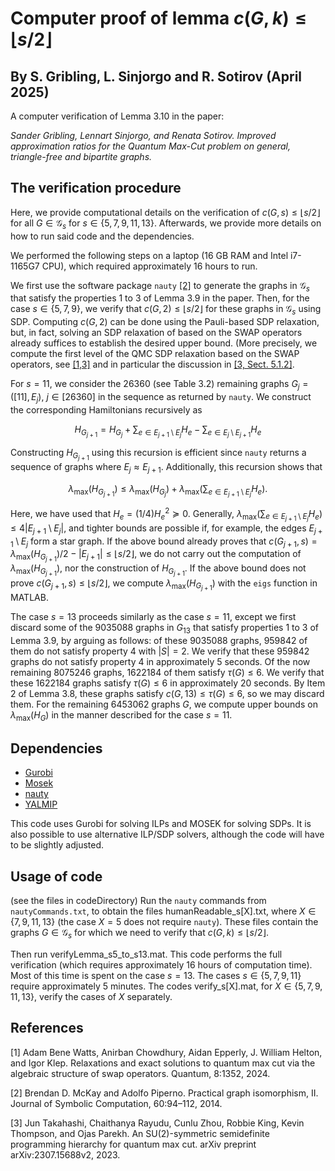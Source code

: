 
# Computer proof of lemma $c(G,k) \leq \lfloor s/2 \rfloor$

## By S. Gribling, L. Sinjorgo and R. Sotirov (April 2025)
A computer verification of Lemma 3.10 in the paper:

*Sander Gribling, Lennart Sinjorgo, and Renata Sotirov. 
Improved approximation ratios for the Quantum Max-Cut problem on general, triangle-free and bipartite graphs.* 

## The verification procedure
Here, we provide computational details on the verification of $c(G,s) \leq \lfloor s /2 \rfloor$ for all $G \in \mathcal{G}_{s}$ for $s \in \{5,7,9,11,13\}$. Afterwards, we provide more details on how to run said code and the dependencies. 

We performed the following steps on a laptop (16 GB RAM and Intel i7-1165G7 CPU), which required approximately 16 hours to run. 

We first use the software package $\texttt{nauty}$ [[2]](#2) to generate the graphs in $\mathcal{G}_s$ that satisfy the properties 1 to 3 of Lemma 3.9 in the paper. Then, for the case $s \in \{5,7,9\}$, we verify that $c(G,2) \leq \lfloor s /2 \rfloor$ for these graphs in $\mathcal{G}_s$ using SDP. Computing $c(G,2)$ can be done using the Pauli-based SDP relaxation, but, in fact, solving an SDP relaxation of  based on the SWAP operators already suffices to establish the desired upper bound. (More precisely, we compute the first level of the QMC SDP relaxation based on the SWAP operators, see  [[1,3]](#1) and in particular the discussion in  [[3, Sect. 5.1.2]](#3).   

For $s = 11$, we consider the 26360 (see Table 3.2) remaining graphs $G_j = ([11],E_j)$, $j \in [26360]$ in the sequence as returned by $\texttt{nauty}$. We construct the corresponding Hamiltonians recursively as

$$H_{G_{j+1}} = H_{G_{j}} + \sum_{e \in E_{j+1} \setminus E_j} H_e - \sum_{e \in E_{j} \setminus E_{j+1}} H_e$$

Constructing $H_{G_{j+1}}$ using this recursion is efficient since $\texttt{nauty}$ returns a sequence of graphs where $E_j \approx E_{j+1}$. Additionally, this recursion shows that 

$$    \lambda_\mathrm{max}\left(H_{G_{j+1}}\right) \leq \lambda_\mathrm{max}\left(H_{G_{j}}\right) + \lambda_\mathrm{max}\left( \sum_{e \in E_{j+1} \setminus E_{j}} H_e \right).$$

Here, we have used that $H_e = (1/4)H_e^2 \succeq 0$. Generally, $\lambda_\mathrm{max}\left( \sum_{e \in E_{j+1} \setminus E_j} H_e \right) \leq 4 \left| E_{j+1} \setminus E_j \right|$, and tighter bounds are possible if, for example, the edges $E_{j+1} \setminus E_j$ form a star graph. If the above bound already proves that $c \left( G_{j+1},s \right) = \lambda_\mathrm{max}  \left( H_{G_{j+1}}\right)/2 - | E_{j+1} | \leq \lfloor s /2 \rfloor$, we do not carry out the computation of $\lambda_\mathrm{max} \left( H_{G_{j+1}}\right)$, nor the construction of $H_{G_{j+1}}$.  If the above bound does not prove $c(G_{j+1},s) \leq \lfloor s /2 \rfloor$, we compute $\lambda_\mathrm{max}\left( H_{G_{j+1}}\right)$ with the $\texttt{eigs}$ function in MATLAB. 

The case $s = 13$ proceeds similarly as the case $s = 11$, except we first discard some of the 9035088 graphs in 
$G_{13}$ that satisfy properties 1 to 3 of Lemma 3.9, by arguing as follows: of these 9035088 graphs, 959842 of them do not satisfy property 4 with $|S| = 2$. We verify that these 959842 graphs do not satisfy property 4 in approximately 5 seconds. Of the now remaining 8075246 graphs, 1622184 of them satisfy $\tau(G) \leq 6$. We verify that these 1622184 graphs satisfy $\tau(G) \leq 6$ in approximately 20 seconds. By Item 2 of Lemma 3.8, these graphs satisfy $c(G,13) \leq \tau(G) \leq 6$, so we may discard them. For the remaining 6453062 graphs $G$, we compute upper bounds on $\lambda_\mathrm{max} \left(H_G \right)$ in the manner described for the case $s = 11$.

## Dependencies
- [Gurobi](https://www.gurobi.com/)
- [Mosek](https://www.mosek.com/)
- [nauty](https://pallini.di.uniroma1.it/)
- [YALMIP](https://yalmip.github.io/)

This code uses Gurobi for solving ILPs and MOSEK for solving SDPs. It is also possible to use alternative ILP/SDP solvers, although the code will have to be slightly adjusted.

## Usage of code
(see the files in codeDirectory)
Run the $\texttt{nauty}$ commands from $\texttt{nautyCommands.txt}$, to obtain the files humanReadable_s[X].txt, where $X \in \{ 7,9,11,13\}$ (the case $X=5$ does not require $\texttt{nauty}$). These files contain the graphs $G \in  \mathcal{G}_s$ for which we need to verify that $c(G,k) \leq  \lfloor s/2  \rfloor$.

Then run verifyLemma\_s5\_to\_s13.mat. This code performs the full verification (which requires approximately 16 hours of computation time). Most of this time is spent on the case $s = 13$. The cases $s \in \{5,7,9,11\}$ require approximately 5 minutes. The codes verify\_s[X].mat, for $X \in \{5,7,9,11,13\}$, verify the cases of $X$ separately.

## References
<a id="1">[1]</a>  Adam Bene Watts, Anirban Chowdhury, Aidan Epperly, J. William Helton, and Igor
Klep. Relaxations and exact solutions to quantum max cut via the algebraic structure
of swap operators. Quantum, 8:1352, 2024.

<a id="2">[2]</a>  Brendan D. McKay and Adolfo Piperno. Practical graph isomorphism, II. Journal of
Symbolic Computation, 60:94–112, 2014.

<a id="3">[3]</a>  Jun Takahashi, Chaithanya Rayudu, Cunlu Zhou, Robbie King, Kevin Thompson, and
Ojas Parekh. An SU(2)-symmetric semidefinite programming hierarchy for quantum
max cut. arXiv preprint arXiv:2307.15688v2, 2023.